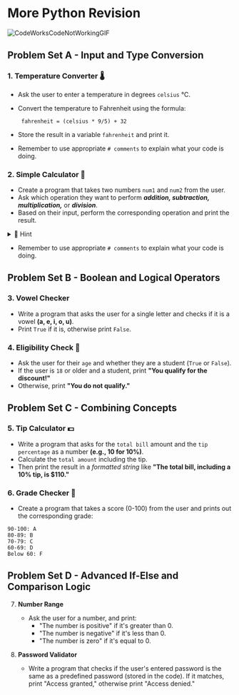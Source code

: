 # More Python Revision

![CodeWorksCodeNotWorkingGIF](https://github.com/user-attachments/assets/6b603f81-efd5-4dad-81fe-b00b7d802833)


## Problem Set A - Input and Type Conversion
### 1. Temperature Converter 🌡️
    
- Ask the user to enter a temperature in degrees `celsius` ℃.
- Convert the temperature to Fahrenheit using the formula:

    ````
     fahrenheit = (celsius * 9/5) + 32
    ````

- Store the result in a variable `fahrenheit` and print it.

- Remember to use appropriate `# comments` to explain what your code is doing.


    >
    > 

### 2. Simple Calculator 🧮

- Create a program that takes two numbers ``num1`` and ``num2`` from the user.
- Ask which operation they want to perform _**addition, subtraction, multiplication,**_ or **_division_**.
- Based on their input, perform the corresponding operation and print the result.

<details>

<summary> 👀 Hint </summary>

````python
# Add comments to explain what your code is doing.
num1 = 
num2 = 

addition_result = 

print("Division Result = ")

````
  
</details>

- Remember to use appropriate `# comments` to explain what your code is doing.

## Problem Set B - Boolean and Logical Operators 
### 3. Vowel Checker

- Write a program that asks the user for a single letter and checks if it is a vowel **(a, e, i, o, u)**. 
- Print `True` if it is, otherwise print `False`.

### 4. Eligibility Check 🪪

- Ask the user for their ``age`` and whether they are a student (``True`` or ``False``).
- If the user is ``18`` or older and a student, print **"You qualify for the discount!"**
- Otherwise, print **"You do not qualify."**

## Problem Set C - Combining Concepts
### 5. Tip Calculator 💵

- Write a program that asks for the ``total bill`` amount and the ``tip percentage`` as a number **(e.g., 10 for 10%)**.
- Calculate the ``total amount`` including the tip.
- Then print the result in a _formatted string_ like **"The total bill, including a 10% tip, is $110."**

### 6. Grade Checker 📝
    
- Create a program that takes a score (0-100) from the user and prints out the corresponding grade:
````
90-100: A
80-89: B
70-79: C
60-69: D
Below 60: F
````

## Problem Set D - Advanced If-Else and Comparison Logic
7. **Number Range**
    - Ask the user for a number, and print:
      - "The number is positive" if it's greater than 0.
      - "The number is negative" if it's less than 0.
      - "The number is zero" if it's equal to 0.

8. **Password Validator**
    - Write a program that checks if the user's entered password is the same as a predefined password (stored in the code). If it matches, print "Access granted," otherwise print "Access denied."


